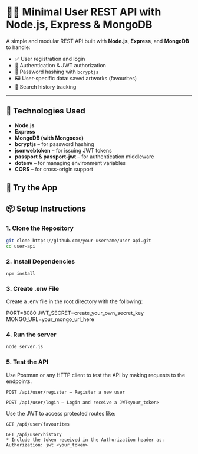 # 🧑‍💻 Minimal User REST API with Node.js, Express & MongoDB

A simple and modular REST API built with **Node.js**, **Express**, and **MongoDB** to handle:

- ✅ User registration and login
- 🔐 Authentication & JWT authorization
- 🧠 Password hashing with `bcryptjs`
- 🖼️ User-specific data: saved artworks (favourites)
- 📜 Search history tracking

---

## 🔧 Technologies Used

- **Node.js**
- **Express**
- **MongoDB (with Mongoose)**
- **bcryptjs** – for password hashing
- **jsonwebtoken** – for issuing JWT tokens
- **passport & passport-jwt** – for authentication middleware
- **dotenv** – for managing environment variables
- **CORS** – for cross-origin support

## 🚀 Try the App
## 📦 Setup Instructions

### 1. Clone the Repository

```bash
git clone https://github.com/your-username/user-api.git
cd user-api
```

### 2. Install Dependencies
```bash
npm install
```
### 3. Create .env File
Create a .env file in the root directory with the following:

PORT=8080
JWT_SECRET=create_your_own_secret_key
MONGO_URL=your_mongo_url_here

### 4. Run the server
```bash
node server.js
```

### 5. Test the API
Use Postman or any HTTP client to test the API by making requests to the endpoints.

    POST /api/user/register — Register a new user

    POST /api/user/login — Login and receive a JWT<your_token>

Use the JWT to access protected routes like:

    GET /api/user/favourites
    
    GET /api/user/history
    * Include the token received in the Authorization header as:
    Authorization: jwt <your_token>

